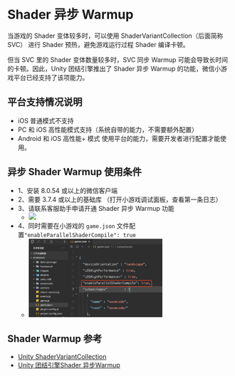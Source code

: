 # Shader 异步 Warmup 

当游戏的 Shader 变体较多时，可以使用 ShaderVariantCollection（后面简称 SVC） 进行 Shader 预热，避免游戏运行过程 Shader 编译卡顿。

但当 SVC 里的 Shader 变体数量较多时，SVC 同步 Warmup 可能会导致长时间的卡顿。因此，Unity 团结引擎推出了 Shader 异步 Warmup 的功能，微信小游戏平台已经支持了该项能力。

## 平台支持情况说明
- iOS 普通模式不支持
- PC 和 iOS 高性能模式支持（系统自带的能力，不需要额外配置）
- Android 和 iOS 高性能+ 模式 使用平台的能力，需要开发者进行配置才能使用。

## 异步 Shader Warmup 使用条件
- 1、安装 8.0.54 或以上的微信客户端
- 2、需要 3.7.4 或以上的基础库 （打开小游戏调试面板，查看第一条日志）
- 3、请联系客服助手申请开通 Shader 异步 Warmup 功能
    - <img src='../image/issueandcontact2.png' width="200"/>
- 4、同时需要在小游戏的 `game.json` 文件配置`"enableParallelShaderCompile": true`
    - <img src="../image/shader_warmup_01.png" width="300" />

## Shader Warmup 参考
- [Unity ShaderVariantCollection](https://docs.unity3d.com/2021.3/Documentation/ScriptReference/ShaderVariantCollection.html)
- [Unity 团结引擎Shader 异步Warmup](https://docs.unity.cn/cn/tuanjiemanual/Manual/WeixinAsyncShaderWarmup.html)